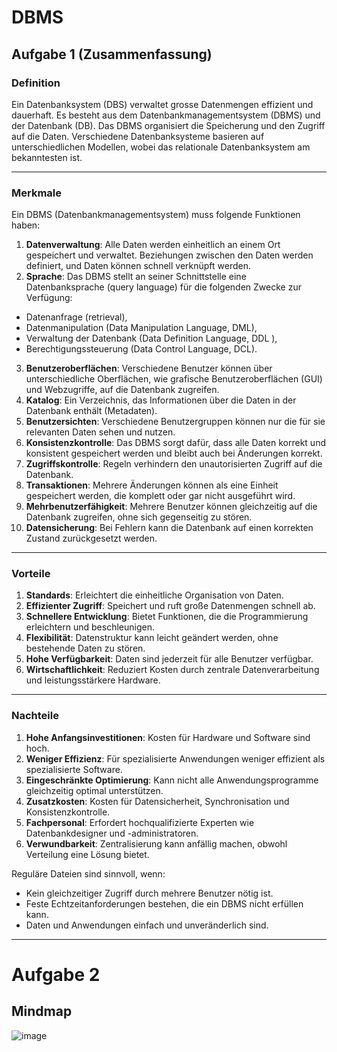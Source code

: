 # DBMS
## Aufgabe 1 (Zusammenfassung)
### Definition
Ein Datenbanksystem (DBS) verwaltet grosse Datenmengen effizient und dauerhaft.
Es besteht aus dem Datenbankmanagementsystem (DBMS) und der Datenbank (DB). 
Das DBMS organisiert die Speicherung und den Zugriff auf die Daten. Verschiedene Datenbanksysteme basieren auf unterschiedlichen Modellen, wobei das relationale Datenbanksystem am bekanntesten ist.

---
### Merkmale
Ein DBMS (Datenbankmanagementsystem) muss folgende Funktionen haben:
1. **Datenverwaltung**: Alle Daten werden einheitlich an einem Ort gespeichert und verwaltet. Beziehungen zwischen den Daten werden definiert, und Daten können schnell verknüpft werden.
2. **Sprache**: Das DBMS stellt an seiner Schnittstelle eine Datenbanksprache (query language) für die folgenden Zwecke zur Verfügung:
- Datenanfrage (retrieval),
- Datenmanipulation (Data Manipulation Language, DML),
- Verwaltung der Datenbank (Data Definition Language, DDL  ),
- Berechtigungssteuerung (Data Control Language, DCL).
3. **Benutzeroberflächen**: Verschiedene Benutzer können über unterschiedliche Oberflächen, wie grafische Benutzeroberflächen (GUI) und Webzugriffe, auf die Datenbank zugreifen.
4. **Katalog**: Ein Verzeichnis, das Informationen über die Daten in der Datenbank enthält (Metadaten).
5. **Benutzersichten**: Verschiedene Benutzergruppen können nur die für sie relevanten Daten sehen und nutzen.
6. **Konsistenzkontrolle**: Das DBMS sorgt dafür, dass alle Daten korrekt und konsistent gespeichert werden und bleibt auch bei Änderungen korrekt.
7. **Zugriffskontrolle**: Regeln verhindern den unautorisierten Zugriff auf die Datenbank.
8. **Transaktionen**: Mehrere Änderungen können als eine Einheit gespeichert werden, die komplett oder gar nicht ausgeführt wird.
9. **Mehrbenutzerfähigkeit**: Mehrere Benutzer können gleichzeitig auf die Datenbank zugreifen, ohne sich gegenseitig zu stören.
10. **Datensicherung**: Bei Fehlern kann die Datenbank auf einen korrekten Zustand zurückgesetzt werden.

---

### Vorteile
1. **Standards**: Erleichtert die einheitliche Organisation von Daten.
2. **Effizienter Zugriff**: Speichert und ruft große Datenmengen schnell ab.
3. **Schnellere Entwicklung**: Bietet Funktionen, die die Programmierung erleichtern und beschleunigen.
4. **Flexibilität**: Datenstruktur kann leicht geändert werden, ohne bestehende Daten zu stören.
5. **Hohe Verfügbarkeit**: Daten sind jederzeit für alle Benutzer verfügbar.
6. **Wirtschaftlichkeit**: Reduziert Kosten durch zentrale Datenverarbeitung und leistungsstärkere Hardware.

---
### Nachteile
1. **Hohe Anfangsinvestitionen**: Kosten für Hardware und Software sind hoch.
2. **Weniger Effizienz**: Für spezialisierte Anwendungen weniger effizient als spezialisierte Software.
3. **Eingeschränkte Optimierung**: Kann nicht alle Anwendungsprogramme gleichzeitig optimal unterstützen.
4. **Zusatzkosten**: Kosten für Datensicherheit, Synchronisation und Konsistenzkontrolle.
5. **Fachpersonal**: Erfordert hochqualifizierte Experten wie Datenbankdesigner und -administratoren.
6. **Verwundbarkeit**: Zentralisierung kann anfällig machen, obwohl Verteilung eine Lösung bietet.

Reguläre Dateien sind sinnvoll, wenn:
- Kein gleichzeitiger Zugriff durch mehrere Benutzer nötig ist.
- Feste Echtzeitanforderungen bestehen, die ein DBMS nicht erfüllen kann.
- Daten und Anwendungen einfach und unveränderlich sind.
---

# Aufgabe 2
## Mindmap
![image](https://github.com/mariotraub/m164_lernportfolio/assets/150661329/8f3854cb-50b1-4705-a6e4-68b9c8947fb3)

